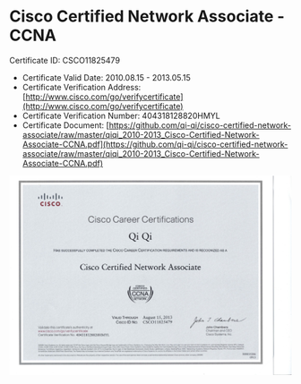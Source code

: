 # Cisco Certified Network Associate - CCNA
Certificate ID: CSCO11825479
- Certificate Valid Date: 2010.08.15 - 2013.05.15
- Certificate Verification Address: [http://www.cisco.com/go/verifycertificate](http://www.cisco.com/go/verifycertificate)
- Certificate Verification Number: 404318128820HMYL
- Certificate Document: [https://github.com/qi-qi/cisco-certified-network-associate/raw/master/qiqi_2010-2013_Cisco-Certified-Network-Associate-CCNA.pdf](https://github.com/qi-qi/cisco-certified-network-associate/raw/master/qiqi_2010-2013_Cisco-Certified-Network-Associate-CCNA.pdf)

![](https://github.com/qi-qi/cisco-certified-network-associate/raw/master/qiqi_2010-2013_Cisco-Certified-Network-Associate-CCNA.jpg)
